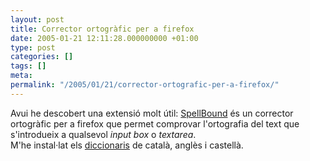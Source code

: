 ```yaml
---
layout: post
title: Corrector ortogràfic per a firefox
date: 2005-01-21 12:11:28.000000000 +01:00
type: post
categories: []
tags: []
meta:
permalink: "/2005/01/21/corrector-ortografic-per-a-firefox/"
---
```

Avui he descobert una extensió molt útil: [SpellBound](http://spellbound.sourceforge.net/) és un corrector ortogràfic per a firefox que permet comprovar l'ortografia del text que s'introdueix a qualsevol _input box_ o _textarea_.  
M'he instal·lat els [diccionaris](http://dictionaries.mozdev.org/installation.html) de català, anglès i castellà.

